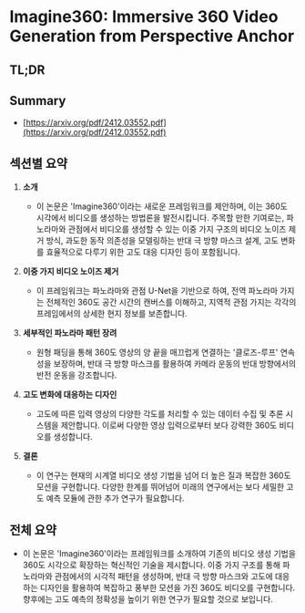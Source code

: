 # Imagine360: Immersive 360 Video Generation from Perspective Anchor
## TL;DR
## Summary
- [https://arxiv.org/pdf/2412.03552.pdf](https://arxiv.org/pdf/2412.03552.pdf)

## 섹션별 요약
1. **소개**
   - 이 논문은 'Imagine360'이라는 새로운 프레임워크를 제안하며, 이는 360도 시각에서 비디오를 생성하는 방법론을 발전시킵니다. 주목할 만한 기여로는, 파노라마와 관점에서 비디오를 생성할 수 있는 이중 가지 구조의 비디오 노이즈 제거 방식, 과도한 동작 의존성을 모델링하는 반대 극 방향 마스크 설계, 고도 변화를 효율적으로 다루기 위한 고도 대응 디자인 등이 포함됩니다.

2. **이중 가지 비디오 노이즈 제거**
   - 이 프레임워크는 파노라마와 관점 U-Net을 기반으로 하여, 전역 파노라마 가지는 전체적인 360도 공간 시간의 캔버스를 이해하고, 지역적 관점 가지는 각각의 프레임에서의 상세한 현지 정보를 보존합니다.

3. **세부적인 파노라마 패턴 장려**
   - 원형 패딩을 통해 360도 영상의 양 끝을 매끄럽게 연결하는 '클로즈-루프' 연속성을 보장하며, 반대 극 방향 마스크를 활용하여 카메라 운동의 반대 방향에서의 반전 운동을 강조합니다.

4. **고도 변화에 대응하는 디자인**
   - 고도에 따른 입력 영상의 다양한 각도를 처리할 수 있는 데이터 수집 및 추론 시스템을 제안합니다. 이로써 다양한 영상 입력으로부터 보다 강력한 360도 비디오를 생성합니다.

5. **결론**
   - 이 연구는 현재의 시계열 비디오 생성 기법을 넘어 더 높은 질과 복잡한 360도 모션을 구현합니다. 다양한 한계를 뛰어넘어 미래의 연구에서는 보다 세밀한 고도 예측 모듈에 관한 추가 연구가 필요합니다.

## 전체 요약
- 이 논문은 'Imagine360'이라는 프레임워크를 소개하여 기존의 비디오 생성 기법을 360도 시각으로 확장하는 혁신적인 기술을 제시합니다. 이중 가지 구조를 통해 파노라마와 관점에서의 시각적 패턴을 생성하며, 반대 극 방향 마스크와 고도에 대응하는 디자인을 활용하여 복잡하고 풍부한 모션을 가진 360도 비디오를 구현합니다. 향후에는 고도 예측의 정확성을 높이기 위한 연구가 필요할 것으로 보입니다.